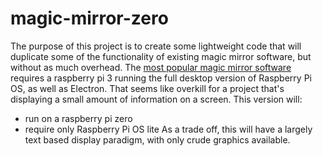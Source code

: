 # magic-mirror-zero
The purpose of this project is to create some lightweight code that will duplicate some of the functionality of existing magic mirror software, but without as much overhead.
The [most popular magic mirror software](https://github.com/MichMich/MagicMirror) requires a raspberry pi 3 running the full desktop version of Raspberry Pi OS, as well as Electron. That seems like overkill for a project that's displaying a small amount of information on a screen. 
This version will:
- run on a raspberry pi zero
- require only Raspberry Pi OS lite
As a trade off, this will have a largely text based display paradigm, with only crude graphics available.  
